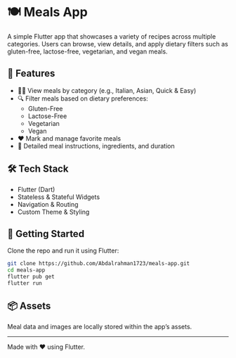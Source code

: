 # 🍽️ Meals App

A simple Flutter app that showcases a variety of recipes across multiple categories. Users can browse, view details, and apply dietary filters such as gluten-free, lactose-free, vegetarian, and vegan meals.

## 📱 Features

- 🧑‍🍳 View meals by category (e.g., Italian, Asian, Quick & Easy)
- 🔍 Filter meals based on dietary preferences:
  - Gluten-Free
  - Lactose-Free
  - Vegetarian
  - Vegan
- ❤️ Mark and manage favorite meals
- 📖 Detailed meal instructions, ingredients, and duration

## 🛠️ Tech Stack

- Flutter (Dart)
- Stateless & Stateful Widgets
- Navigation & Routing
- Custom Theme & Styling

## 🚀 Getting Started

Clone the repo and run it using Flutter:

```bash
git clone https://github.com/Abdalrahman1723/meals-app.git
cd meals-app
flutter pub get
flutter run
````

## 📦 Assets

Meal data and images are locally stored within the app’s assets.

---

Made with ❤️ using Flutter.
